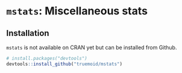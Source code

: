 # `mstats`: Miscellaneous stats

## Installation

`mstats` is not available on CRAN yet but can be installed from Github.

``` r
# install.packages("devtools")
devtools::install_github("truemoid/mstats")
